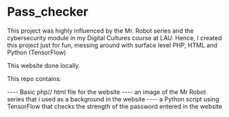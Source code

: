 # Pass_checker
This project was highly influenced by the Mr. Robot series and the cybersecurity module in my Digital Cultures course at LAU. Hence, I created this project just for fun, messing around with surface level PHP, HTML and Python (TensorFlow)

This website done locally.

This repo contains:

---- Basic php// html file for the website
---- an image of the Mr Robot series that i used as a background in the website
---- a Python script using TensorFlow that checks the strength of the password entered in the website
